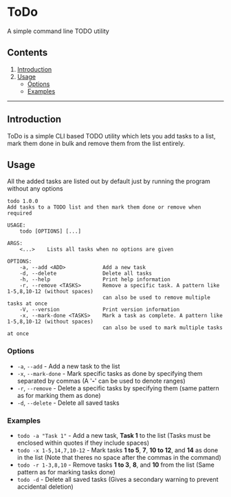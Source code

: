 # ToDo
A simple command line TODO utility

## Contents
  1. [Introduction](#introduction)
  2. [Usage](#usage)
      - [Options](#options)
      - [Examples](#examples)
      
---

## Introduction
ToDo is a simple CLI based TODO utility which lets you add tasks to a list, mark them done in bulk and remove them from the list entirely.

## Usage
All the added tasks are listed out by default just by running the program without any options 

```
todo 1.0.0
Add tasks to a TODO list and then mark them done or remove when required

USAGE:
    todo [OPTIONS] [...]

ARGS:
    <...>    Lists all tasks when no options are given

OPTIONS:
    -a, --add <ADD>            Add a new task
    -d, --delete               Delete all tasks
    -h, --help                 Print help information
    -r, --remove <TASKS>       Remove a specific task. A pattern like 1-5,8,10-12 (without spaces)
                               can also be used to remove multiple tasks at once
    -V, --version              Print version information
    -x, --mark-done <TASKS>    Mark a task as complete. A pattern like 1-5,8,10-12 (without spaces)
                               can also be used to mark multiple tasks at once
```

### Options
 - `-a`, `--add` - Add a new task to the list
 - `-x`, `--mark-done` - Mark specific tasks as done by specifying them separated by commas (A '**-**' can be used to denote ranges)
 - `-r`, `--remove` - Delete a specific tasks by specifying them (same pattern as for marking them as done)
 - `-d`, `--delete` - Delete all saved tasks
 
 ### Examples
  - `todo -a "Task 1"` - Add a new task, **Task 1** to the list (Tasks must be enclosed within quotes if they include spaces)
  - `todo -x 1-5,14,7,10-12` - Mark tasks **1 to 5**, **7**, **10 to 12**, and **14** as done in the list (Note that theres no space after the commas in the command)
  - `todo -r 1-3,8,10` - Remove tasks **1 to 3**, **8**, and **10** from the list (Same pattern as for marking tasks done)
  - `todo -d` - Delete all saved tasks (Gives a secondary warning to prevent accidental deletion)
